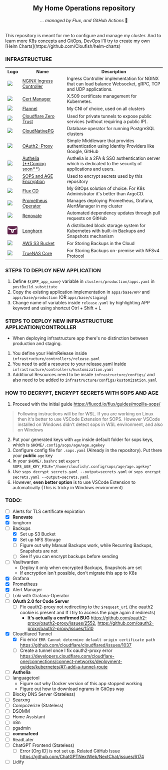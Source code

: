<div align="center">

## My Home Operations repository

_... managed by Flux, and GitHub Actions_ :robot:


</div>
<br>
This repository is meant for me to configure and manage my cluster.
And to learn more K8s concepts and GitOps, DevOps 
I'll try to create my own [Helm Charts](https://github.com/Cloufish/helm-charts)

### INFRASTRUCTURE 
<table>
    <tr>
        <th>Logo</th>
        <th>Name</th>
        <th>Description</th>
    </tr>
        <tr>
        <td><img width="32" src="https://docs.nginx.com/images/favicon-48x48.ico"></td>
        <td><a href="https://docs.nginx.com/nginx-ingress-controller/">NGINX Ingress Controller</a></td>
        <td> Ingress Controller implementation for NGINX that can load balance Websocket, gRPC, TCP and UDP applications.</td>
    </tr>
    <tr>
        <td><img width="32" src="https://cdn.jsdelivr.net/gh/walkxcode/dashboard-icons/svg/cert-manager.svg"></td>
        <td><a href="https://cert-manager.io/">Cert Manager</a></td>
        <td>X.509 certificate management for Kubernetes.</td>
    </tr>
    <tr>
        <td><img width="32" src="https://raw.githubusercontent.com/flannel-io/flannel/refs/heads/master/logos/flannel-glyph-color.png"></td>
        <td><a href="https://github.com/flannel-io/flannel">Flannel</a></td>
        <td>My CNI of choice, used on all clusters</td>
    </tr>
    <tr>
        <td><img width="32" src="https://cdn.jsdelivr.net/gh/walkxcode/dashboard-icons/png/cloudflare-zero-trust.png"></td>
        <td><a href="https://developers.cloudflare.com/cloudflare-one/">Cloudflare Zero Trust</a></td>
        <td>Used for private tunnels to expose public services (without requiring a public IP).</td>
    </tr>
    <tr>
        <td><img width="32" src="https://cdn.jsdelivr.net/gh/homarr-labs/dashboard-icons/svg/postgresql.svg"></td>
        <td><a href="https://cloudnative-pg.io/">CloudNativePG</a></td>
        <td>Database operator for running PostgreSQL clusters</td>
    </tr>
    <tr>
        <td><img width="32" src="https://oauth2-proxy.github.io/oauth2-proxy/img/logos/OAuth2_Proxy_icon.svg"></td>
        <td><a href="https://oauth2-proxy.github.io/oauth2-proxy">OAuth2-Proxy</a></td>
        <td>Simple Middleware that provides authentication using Identity Providers like Google, GitHub</td>
    </tr>
    <tr>
        <td><img width="32" src="https://www.authelia.com/favicon.svg"></td>
        <td><a href="https://www.authelia.com/">Authelia (**Coming soon**)</a></td>
        <td>Authelia is a 2FA & SSO authentication server which is dedicated to the security of applications and users.</td>
    </tr>
    <tr>
        <td><img width="32" src="https://getsops.io/favicons/favicon.ico"></td>
        <td><a href="https://getsops.io/">SOPS and AGE Encryption</a></td>
        <td>Used to encrypt secrets used by this repository</td>
    </tr>
    <tr>
        <td><img width="32" src="https://cdn.jsdelivr.net/gh/homarr-labs/dashboard-icons/svg/flux-cd.svg"></td>
        <td><a href="https://fluxcd.io/">Flux CD</a></td>
        <td>My GitOps solution of choice. For K8s Administrator it's better than ArgoCD.</td>
    </tr>
    <tr>
        <td><img width="32" src="https://prometheus-operator.dev/favicon.svg"></td>
        <td><a href="https://prometheus-operator.dev/">Prometheus Operator</a></td>
        <td>Manages deploying Prometheus, Grafana, AlertManager in my cluster</td>
    </tr>
    <tr>
        <td><img width="32" src="https://www.svgrepo.com/download/374041/renovate.svg"></td>
        <td><a href="https://github.com/renovatebot/renovate">Renovate</a></td>
        <td>Automated dependency updates through pull requests on GitHub</td>
    </tr>
    <tr>
        <td><img width="32" src="https://github.com/longhorn/website/blob/master/static/favicon.png"></td>
        <td><a href="https://longhorn.io/">Longhorn</a></td>
        <td>A distributed block storage system for Kubernetes with built-in Backups and Snapshots mechanism</td>
    </tr>
    <tr>
        <td><img width="32" src="https://a.b.cdn.console.awsstatic.com/a/v1/DKY2SIL5N3MJQCULDNOQE7TKLNQIUXRSOHBJKJGQAHLZO7TLH3TQ/icon/c0828e0381730befd1f7a025057c74fb-43acc0496e64afba82dbc9ab774dc622.svg"></td>
        <td><a href="https://aws.amazon.com/s3/">AWS S3 Bucket</a></td>
        <td>For Storing Backups in the Cloud</td>
    </tr>
    <tr>
        <td><img width="32" src="https://www.truenas.com/wp-content/uploads/2020/08/cropped-TN-favicon-100x100.png"></td>
        <td><a href="https://www.truenas.com/">TrueNAS Core</a></td>
        <td>For Storing Backups on-premise with NFSv4 Protocol</td>
    </tr>
</table>

### STEPS TO DEPLOY NEW APPLICATION
1. Define `${APP_app_name}` variable in `clusters/production/apps.yaml` in `postBuild.substitute`
2. Copy the existing application implementation in `apps/base/APP` and `apps/base/production` (OR `apps/base/staging`)
3. Change name of variables inside `release.yaml` by highlighting APP keyword and using shortcut Ctrl + Shift + L 

### STEPS TO DEPLOY NEW INFRASTRUCTURE APPLICATION/CONTROLLER
- When deploying infrastructure app there's no distinction between production and staging.  

1. You define your HelmRelease inside `infrastructure/controllers/release.yaml`  
2.  You need to add a resource to your release.yaml inside `infrastructure/controllers/kustomization.yaml`  
3. Additional Resources need to be inside `infrastructure/configs/` and also need to be added to `infrastructure/configs/kustomization.yaml`

### HOW TO DECRYPT, ENCRYPT SECRETS WITH SOPS AND AGE
1. Proceed with the initial guide https://fluxcd.io/flux/guides/mozilla-sops/
> Following instructions will be for WSL. If you are working on Linux then it's better to use VSCode Extension for SOPS. However VSCode installed on Windows didn't detect sops in WSL environment, and also on Windows 
2. Put your generated keys with `age` inside default folder for sops keys, which is `$HOME/.config/sops/age/age.agekey`
3. Configure config file for `.sops.yaml` (Already in the repository). Put there your **public** `age` key
4. In your `$HOME/.bashrc` set `export SOPS_AGE_KEY_FILE="/home/cloufish/.config/sops/age/age.agekey"` 
5. Use `sops decrypt secrets.yaml --output=secrets.yaml` or `sops encrypt secrets.yaml --output=secrets.yaml`
6. However, **even better option** is to use VSCode Extension to automatically (This is tricky in Windows environment)

### TODO: 
- [ ] Alerts for TLS certificate expiration
- [X] **Renovate**
- [X] longhorn
- [ ] Backups 
    - [X] Set up S3 Bucket
    - [X] Set up NFS Storage
    - [ ] Figure out why Manual Backups work, while Recurring Backups, Snapshots are not 
    - [ ] See If you can encrypt backups before sending
- [ ] Vaultwarden 
    - Deploy it only when encrypted Backups, Snapshots are set
    - If encryption isn't possible, don't migrate this app to K8s
- [X] Grafana
- [X] Prometheus 
- [X] Alert Manager
- [ ] Loki with Grafana-Operator
- [ ] **OAuth 2.0 for Code Server** 
    - [ ] Fix oauth2-proxy not redirecting to the `$request_uri` (the oauth2 cookie is present and If I try to access the page again it redirects)
        - **It's actually a confirmed BUG** https://github.com/oauth2-proxy/oauth2-proxy/issues/2552, https://github.com/oauth2-proxy/oauth2-proxy/issues/1510
- [X] Cloudflared Tunnel 
    - [X] Fix error `ERR Cannot determine default origin certificate path` https://github.com/cloudflare/cloudflared/issues/1037 
    - [ ] Create a tunnel once I fix oauth2-proxy error https://developers.cloudflare.com/cloudflare-one/connections/connect-networks/deployment-guides/kubernetes/#7-add-a-tunnel-route
- [ ] **Authelia**
- [ ] languagetool 
    - Figure out why Docker version of this app stopped working
    - Figure out how to download ngrams in GitOps way
- [ ] Blocky DNS Server (Stateless)
- [ ] Searxng 
- [ ] Compozerize (Stateless)
- [ ] DSOMM 
- [ ] Home Assistant
- [ ] n8n
- [ ] pgadmin
- [ ] **commafeed**
- [ ] ReadLater
- [ ] ChatGPT Frontend (Stateless)
    - [ ] Error [Org ID] is not set up. Related GitHub Issue https://github.com/ChatGPTNextWeb/NextChat/issues/6174
- [ ] Lidify
